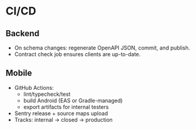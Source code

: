 # CI/CD
## Backend
- On schema changes: regenerate OpenAPI JSON, commit, and publish.
- Contract check job ensures clients are up-to-date.

## Mobile
- GitHub Actions:
  - lint/typecheck/test
  - build Android (EAS or Gradle-managed)
  - export artifacts for internal testers
- Sentry release + source maps upload
- Tracks: internal → closed → production
